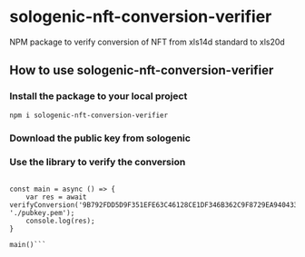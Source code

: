 # sologenic-nft-conversion-verifier
NPM package to verify conversion of NFT from xls14d standard to xls20d

## How to use sologenic-nft-conversion-verifier

### Install the package to your local project

`npm i sologenic-nft-conversion-verifier`

### Download the public key from sologenic

### Use the library to verify the conversion

```const { verifyConversion } = require('sologenic-nft-conversion-verifier');

const main = async () => {
    var res = await verifyConversion('9B792FDD5D9F351EFE63C46128CE1DF346B362C9F8729EA940433A43E379DA6D', './pubkey.pem');
    console.log(res);
}

main()```
